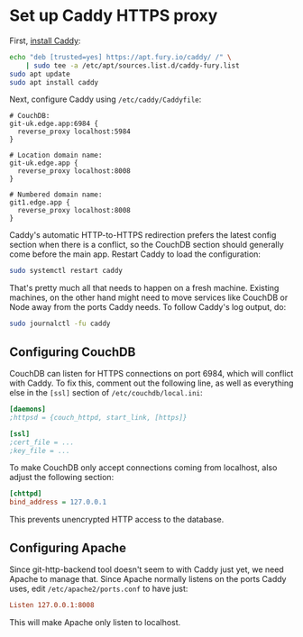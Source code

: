 # Set up Caddy HTTPS proxy

First, [install Caddy](https://caddyserver.com/docs/download):

```sh
echo "deb [trusted=yes] https://apt.fury.io/caddy/ /" \
    | sudo tee -a /etc/apt/sources.list.d/caddy-fury.list
sudo apt update
sudo apt install caddy
```

Next, configure Caddy using `/etc/caddy/Caddyfile`:

```
# CouchDB:
git-uk.edge.app:6984 {
  reverse_proxy localhost:5984
}

# Location domain name:
git-uk.edge.app {
  reverse_proxy localhost:8008
}

# Numbered domain name:
git1.edge.app {
  reverse_proxy localhost:8008
}
```

Caddy's automatic HTTP-to-HTTPS redirection prefers the latest config section when there is a conflict, so the CouchDB section should generally come before the main app. Restart Caddy to load the configuration:

```sh
sudo systemctl restart caddy
```

That's pretty much all that needs to happen on a fresh machine. Existing machines, on the other hand might need to move services like CouchDB or Node away from the ports Caddy needs. To follow Caddy's log output, do:

```sh
sudo journalctl -fu caddy
```

## Configuring CouchDB

CouchDB can listen for HTTPS connections on port 6984, which will conflict with Caddy. To fix this, comment out the following line, as well as everything else in the `[ssl]` section of `/etc/couchdb/local.ini`:

```ini
[daemons]
;httpsd = {couch_httpd, start_link, [https]}

[ssl]
;cert_file = ...
;key_file = ...
```

To make CouchDB only accept connections coming from localhost, also adjust the following section:

```ini
[chttpd]
bind_address = 127.0.0.1
```

This prevents unencrypted HTTP access to the database.

## Configuring Apache

Since git-http-backend tool doesn't seem to with Caddy just yet, we need Apache to manage that. Since Apache normally listens on the ports Caddy uses, edit `/etc/apache2/ports.conf` to have just:

```ini
Listen 127.0.0.1:8008
```

This will make Apache only listen to localhost.

